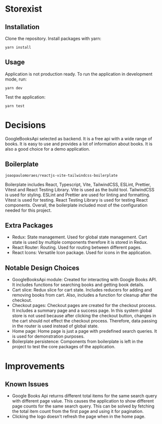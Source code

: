 # Storexist

## Installation

Clone the repository.
Install packages with yarn:

```
yarn install
```

## Usage

Application is not production ready. To run the application in development mode, run:

```
yarn dev
```

Test the application:

```
yarn test
```

# Decisions

GoogleBooksApi selected as backend. It is a free api with a wide range of books. It is easy to use and provides a lot of information about books. It is also a good choice for a demo application.

## Boilerplate

```
joaopaulomoraes/reactjs-vite-tailwindcss-boilerplate
```

Boilerplate includes React, Typescript, Vite, TailwindCSS, ESLint, Prettier, Vitest and React Testing Library. Vite is used as the build tool.
TailwindCSS is used for styling. ESLint and Prettier are used for linting and formatting. Vitest is used for testing. React Testing Library is used for testing React components. Overall, the boilerplate included most of the configuration needed for this project.

## Extra Packages

- Redux: State management. Used for global state management. Cart state is used by multiple components therefore it is stored in Redux.
- React Router: Routing. Used for routing between different pages.
- React Icons: Versatile Icon package. Used for icons in the application.

## Notable Design Choices

- GoogleBooksApi module: Created for interacting with Google Books API. It includes functions for searching books and getting book details.
- Cart slice: Redux slice for cart state. Includes reducers for adding and removing books from cart. Also, includes a function for cleanup after the checkout.
- Checkout pages: Checkout pages are created for the checkout process. It includes a summary page and a success page. In this system global store is not used because after clicking the checkout button, changes in the cart should not effect the checkout process. Therefore, data passing in the router is used instead of global state.
- Home page: Home page is just a page with predefined search queries. It is used for demonstration purposes.
- Boilerplate persistence: Components from boilerplate is left in the project to test the core packages of the application.

# Improvements

## Known Issues

- Google Books Api returns different total items for the same search query with different page value. This causes the application to show different page counts for the same search query. This can be solved by fetching the total item count from the first page and using it for pagination.
- Clicking the logo doesn't refresh the page when in the home page.
